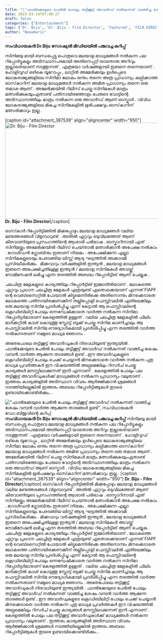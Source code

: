```yaml
---
title: "\"ഫാൽക്കേയുടെ പേരിൽ പോലും തട്ടിക്കൂട്ട് അവാർഡ് നൽകുന്നത് വാങ്ങിച്ച ശേഷം വമ്പൻ വാർത്ത ആക്കുന്ന താരങ്ങൾ ഉണ്ട്\", സംവിധായകൻ ഡോ.ബിജുവിന്റെ കുറിപ്പ്"
date: 2023-03-14T07:40:27
draft: false
categories: ["Entertainment"]
tags: ['Dr. Biju', 'Dr. Biju - Film Director', 'Featured', 'FILM DIRECTOR', 'kerala media', 'oscar']
author: "Beaumaris"
---
```


<strong>സംവിധായകൻ Dr.Biju സോഷ്യൽ മീഡിയയിൽ പങ്കുവച്ച കുറിപ്പ്</strong>

സിനിമയു മായി ബന്ധപ്പെട്ടു പൊതുവെ മലയാള മാധ്യമങ്ങൾ നൽകുന്ന പല റിപ്പോർട്ടുകളും അടിസ്ഥാനപരമായി അതിനെപ്പറ്റി യാതൊരു അറിവും ഇല്ലാതെയാണ് നടത്തുന്നത് . എത്രയോ വർഷങ്ങളായി ഇങനെ തന്നെയാണ് . ഹോളിവുഡ് ഒഴികെ യൂറോപ്പും , ലാറ്റിൻ അമേരിക്കയും ഉൾപ്പെടെ ലോകരാജ്യങ്ങളിലെ സിനിമാ ലോകം ഒന്നും തന്നെ അത്ര പ്രാധാന്യം കല്പിക്കാത്ത ഓസ്‌കാറിന്‌ മലയാള മാധ്യമങ്ങൾ നൽകുന്ന അമിത പ്രാധാന്യം തന്നെ ഒരു തമാശ ആണ് . അമേരിക്കയിൽ റിലീസ് ചെയ്ത സിനിമകൾ മാത്രം മത്സരിക്കുകയുംഏതാണ്ട് പതിനായിരത്തോളം പേരുടെ വോട്ടിന്റെ അടിസ്ഥാനത്തിലും മാത്രം നൽകുന്ന ഒരു അവാർഡ് ആണ് ഓസ്കാർ . വിവിധ ലോകരാജ്യങ്ങളിലെ മികച്ച സിനിമകളിൽ ഭൂരിപക്ഷവും ഓസ്‌കാറിന്‌ മത്സരിക്കാറും ഇല്ല .

[caption id="attachment_387539" align="aligncenter" width="950"]<img class="size-full wp-image-387539" src="https://cdn.boolokam.com/articles/2023/03/dr-biju-director.jpg" alt="Dr. Biju - Film Director" width="950" height="316" /> <strong>Dr. Biju - Film Director</strong>[/caption]

ഓസ്‌കാർ റിപ്പോർട്ടിങ്ങിൽ മിക്കപ്പോഴും മലയാള മാധ്യമങ്ങൾ വലിയ മണ്ടത്തരങ്ങൾ വിളമ്പാറുണ്ട് . അതിൽ ഏറ്റവും ഒടുവിലത്തേത് ആണ് കീരവാണിയുടെ പ്രസംഗത്തിന്റെ ആശാരി പരിഭാഷ . ഓസ്കാറിനായി ഏത് സിനിമയ്ക്കും അമേരിക്കയിൽ റിലീസ് ചെയ്‌താൽ മത്സരിക്കാൻ അപേക്ഷ നൽകാം . ഗോൾഡൻ ഗ്ലോബിനും ഇതാണ് നിയമം . അപേക്ഷിക്കുന്ന എല്ലാ സിനിമകളുടെയും പേരടങ്ങിയ ലിസ്റ്റ് ആദ്യ ഘട്ടത്തിൽ അക്കാദമി പ്രസിദ്ധീകരിക്കും . മിക്കവാറും വർഷങ്ങളിൽ ഇന്ത്യൻ , മലയാള മാധ്യമങ്ങൾ ഇങനെ അപേക്ഷിച്ചതിലുള്ള ഇന്ത്യൻ / മലയാള സിനിമകൾ അവയ്ക്ക് നോമിനേഷൻ ലഭിച്ചു എന്ന തരത്തിൽ അബദ്ധ റിപ്പോർട്ടിങ് ആണ് ചെയ്യുക .

ചലചിത്ര മേളകളുടെ കാര്യത്തിലും റിപ്പോർട്ടിങ് ഇമ്മാതിരിയാണ് . ലോകത്തെ ഏറ്റവും പ്രധാന ചലച്ചിത്ര മേളകൾ എത്രയുണ്ട് ഏതൊക്കെയാണ് എന്നത് FIAPF ന്റെ വെബ്‌സൈറ്റിൽ പോയാൽ കിട്ടുമെന്നിരിക്കെ അതിനൊന്നും മിനക്കെടാതെ ലോകത്തെ പതിനായിരക്കണക്കിന് തല്ലിപ്പൊളി ഫെസ്റ്റിവലിൽ ഏതിലെങ്കിലും ഒരു മലയാള സിനിമ പ്രദർശിപ്പിച്ചു എന്ന് കേട്ടാൽ ആ ഫെസ്റ്റിവലിന്റെ ക്രെഡിബിലിറ്റി പോലും ഒന്നന്വേഷിക്കാതെ വാർത്ത നൽകുന്ന സിനിമാ റിപ്പോർട്ടർമാരാണ് കേരളത്തിൽ ഉള്ളത് . വലിയ ചലച്ചിത്ര മേളകളിൽ ഫിലിം മാർക്കറ്റിൽ കാശ് കൊടുത്തു സ്ലോട്ട് ബുക്ക് ചെയ്തു സിനിമ കാണിച്ചാലും ആ ഫെസ്റ്റിവലിൽ സിനിമ ഔദ്യോഗികമായി പ്രദർശിപ്പിച്ചു എന്ന തരത്തിൽ വാർത്ത നൽകുന്നതാണ് നമ്മുടെ മാധ്യമ ജ്ഞാനം .

അതേപോലെ തട്ടിക്കൂട്ട് അവാർഡുകൾ നിരവധിയുണ്ട് ഇന്ത്യയിൽ . ഫാൽക്കേയുടെ പേരിൽ പോലും തട്ടിക്കൂട്ട് അവാർഡ് നൽകുന്നത് വാങ്ങിച്ച ശേഷം വമ്പൻ വാർത്ത ആക്കുന്ന താരങ്ങൾ ഉണ്ട് ..ഈ അവാർഡുകളുടെ ക്രെഡിബിലിറ്റി പോലും ചെക്ക് ചെയ്യാൻ മിനക്കെടാതെ വാർത്ത നൽകുന്ന പുതു മാധ്യമ പ്രവർത്തകർ ഈ വിഷയത്തിൽ അല്പമെങ്കിലും റിസർച് ചെയ്തു കാര്യങ്ങൾ മനസ്സിലാക്കുന്നത് ഇനി എന്നാണ് . കേരളത്തിൽ പോലും പല തട്ടിക്കൂട്ട് അവാർഡുകൾക്ക് മാധ്യമങ്ങൾ നൽകുന്ന പ്രാധാന്യം വലുതാണ് . ഇത്തരം കാര്യങ്ങളിൽ അടിസ്ഥാന വിവരം ആർജ്ജിക്കാൻ ശ്രമങ്ങൾ നടത്തിയില്ലെങ്കിൽ ഇത്തരം അബദ്ധ റിപ്പോർട്ടിങ്ങുകൾ തുടരെ ഉണ്ടായിക്കൊണ്ടിരിക്കും...


!["ഫാൽക്കേയുടെ പേരിൽ പോലും തട്ടിക്കൂട്ട് അവാർഡ് നൽകുന്നത് വാങ്ങിച്ച ശേഷം വമ്പൻ വാർത്ത ആക്കുന്ന താരങ്ങൾ ഉണ്ട്", സംവിധായകൻ ഡോ.ബിജുവിന്റെ കുറിപ്പ്](https://cdn.boolokam.com/articles/2023/03/dr-biju-director.jpg)**സംവിധായകൻ Dr.Biju സോഷ്യൽ മീഡിയയിൽ പങ്കുവച്ച കുറിപ്പ്** സിനിമയു മായി ബന്ധപ്പെട്ടു പൊതുവെ മലയാള മാധ്യമങ്ങൾ നൽകുന്ന പല റിപ്പോർട്ടുകളും അടിസ്ഥാനപരമായി അതിനെപ്പറ്റി യാതൊരു അറിവും ഇല്ലാതെയാണ് നടത്തുന്നത് . എത്രയോ വർഷങ്ങളായി ഇങനെ തന്നെയാണ് . ഹോളിവുഡ് ഒഴികെ യൂറോപ്പും , ലാറ്റിൻ അമേരിക്കയും ഉൾപ്പെടെ ലോകരാജ്യങ്ങളിലെ സിനിമാ ലോകം ഒന്നും തന്നെ അത്ര പ്രാധാന്യം കല്പിക്കാത്ത ഓസ്‌കാറിന്‌ മലയാള മാധ്യമങ്ങൾ നൽകുന്ന അമിത പ്രാധാന്യം തന്നെ ഒരു തമാശ ആണ് . അമേരിക്കയിൽ റിലീസ് ചെയ്ത സിനിമകൾ മാത്രം മത്സരിക്കുകയുംഏതാണ്ട് പതിനായിരത്തോളം പേരുടെ വോട്ടിന്റെ അടിസ്ഥാനത്തിലും മാത്രം നൽകുന്ന ഒരു അവാർഡ് ആണ് ഓസ്കാർ . വിവിധ ലോകരാജ്യങ്ങളിലെ മികച്ച സിനിമകളിൽ ഭൂരിപക്ഷവും ഓസ്‌കാറിന്‌ മത്സരിക്കാറും ഇല്ല . [caption id="attachment_387539" align="aligncenter" width="950"] **Dr. Biju - Film Director**[/caption] ഓസ്‌കാർ റിപ്പോർട്ടിങ്ങിൽ മിക്കപ്പോഴും മലയാള മാധ്യമങ്ങൾ വലിയ മണ്ടത്തരങ്ങൾ വിളമ്പാറുണ്ട് . അതിൽ ഏറ്റവും ഒടുവിലത്തേത് ആണ് കീരവാണിയുടെ പ്രസംഗത്തിന്റെ ആശാരി പരിഭാഷ . ഓസ്കാറിനായി ഏത് സിനിമയ്ക്കും അമേരിക്കയിൽ റിലീസ് ചെയ്‌താൽ മത്സരിക്കാൻ അപേക്ഷ നൽകാം . ഗോൾഡൻ ഗ്ലോബിനും ഇതാണ് നിയമം . അപേക്ഷിക്കുന്ന എല്ലാ സിനിമകളുടെയും പേരടങ്ങിയ ലിസ്റ്റ് ആദ്യ ഘട്ടത്തിൽ അക്കാദമി പ്രസിദ്ധീകരിക്കും . മിക്കവാറും വർഷങ്ങളിൽ ഇന്ത്യൻ , മലയാള മാധ്യമങ്ങൾ ഇങനെ അപേക്ഷിച്ചതിലുള്ള ഇന്ത്യൻ / മലയാള സിനിമകൾ അവയ്ക്ക് നോമിനേഷൻ ലഭിച്ചു എന്ന തരത്തിൽ അബദ്ധ റിപ്പോർട്ടിങ് ആണ് ചെയ്യുക . ചലചിത്ര മേളകളുടെ കാര്യത്തിലും റിപ്പോർട്ടിങ് ഇമ്മാതിരിയാണ് . ലോകത്തെ ഏറ്റവും പ്രധാന ചലച്ചിത്ര മേളകൾ എത്രയുണ്ട് ഏതൊക്കെയാണ് എന്നത് FIAPF ന്റെ വെബ്‌സൈറ്റിൽ പോയാൽ കിട്ടുമെന്നിരിക്കെ അതിനൊന്നും മിനക്കെടാതെ ലോകത്തെ പതിനായിരക്കണക്കിന് തല്ലിപ്പൊളി ഫെസ്റ്റിവലിൽ ഏതിലെങ്കിലും ഒരു മലയാള സിനിമ പ്രദർശിപ്പിച്ചു എന്ന് കേട്ടാൽ ആ ഫെസ്റ്റിവലിന്റെ ക്രെഡിബിലിറ്റി പോലും ഒന്നന്വേഷിക്കാതെ വാർത്ത നൽകുന്ന സിനിമാ റിപ്പോർട്ടർമാരാണ് കേരളത്തിൽ ഉള്ളത് . വലിയ ചലച്ചിത്ര മേളകളിൽ ഫിലിം മാർക്കറ്റിൽ കാശ് കൊടുത്തു സ്ലോട്ട് ബുക്ക് ചെയ്തു സിനിമ കാണിച്ചാലും ആ ഫെസ്റ്റിവലിൽ സിനിമ ഔദ്യോഗികമായി പ്രദർശിപ്പിച്ചു എന്ന തരത്തിൽ വാർത്ത നൽകുന്നതാണ് നമ്മുടെ മാധ്യമ ജ്ഞാനം . അതേപോലെ തട്ടിക്കൂട്ട് അവാർഡുകൾ നിരവധിയുണ്ട് ഇന്ത്യയിൽ . ഫാൽക്കേയുടെ പേരിൽ പോലും തട്ടിക്കൂട്ട് അവാർഡ് നൽകുന്നത് വാങ്ങിച്ച ശേഷം വമ്പൻ വാർത്ത ആക്കുന്ന താരങ്ങൾ ഉണ്ട് ..ഈ അവാർഡുകളുടെ ക്രെഡിബിലിറ്റി പോലും ചെക്ക് ചെയ്യാൻ മിനക്കെടാതെ വാർത്ത നൽകുന്ന പുതു മാധ്യമ പ്രവർത്തകർ ഈ വിഷയത്തിൽ അല്പമെങ്കിലും റിസർച് ചെയ്തു കാര്യങ്ങൾ മനസ്സിലാക്കുന്നത് ഇനി എന്നാണ് . കേരളത്തിൽ പോലും പല തട്ടിക്കൂട്ട് അവാർഡുകൾക്ക് മാധ്യമങ്ങൾ നൽകുന്ന പ്രാധാന്യം വലുതാണ് . ഇത്തരം കാര്യങ്ങളിൽ അടിസ്ഥാന വിവരം ആർജ്ജിക്കാൻ ശ്രമങ്ങൾ നടത്തിയില്ലെങ്കിൽ ഇത്തരം അബദ്ധ റിപ്പോർട്ടിങ്ങുകൾ തുടരെ ഉണ്ടായിക്കൊണ്ടിരിക്കും...
